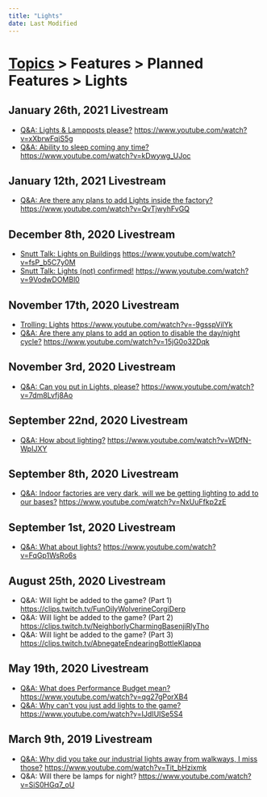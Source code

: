 ```yaml
---
title: "Lights"
date: Last Modified
---
```

# [Topics](../../../topics.md) > Features > Planned Features > Lights

## January 26th, 2021 Livestream
* [Q&A: Lights & Lampposts please?](../../../transcriptions/yt-xXbrwFqiS5g.md) https://www.youtube.com/watch?v=xXbrwFqiS5g
* [Q&A: Ability to sleep coming any time?](../../../transcriptions/yt-kDwywg_UJoc.md) https://www.youtube.com/watch?v=kDwywg_UJoc

## January 12th, 2021 Livestream
* [Q&A: Are there any plans to add Lights inside the factory?](../../../transcriptions/yt-QvTjwyhFvGQ.md) https://www.youtube.com/watch?v=QvTjwyhFvGQ

## December 8th, 2020 Livestream
* [Snutt Talk: Lights on Buildings](../../../transcriptions/yt-fsP_b5C7y0M.md) https://www.youtube.com/watch?v=fsP_b5C7y0M
* [Snutt Talk: Lights (not) confirmed!](../../../transcriptions/yt-9VodwDOMBl0.md) https://www.youtube.com/watch?v=9VodwDOMBl0

## November 17th, 2020 Livestream
* [Trolling: Lights](../../../transcriptions/yt--9gsspVilYk.md) https://www.youtube.com/watch?v=-9gsspVilYk
* [Q&A: Are there any plans to add an option to disable the day/night cycle?](../../../transcriptions/yt-15jG0o32Dqk.md) https://www.youtube.com/watch?v=15jG0o32Dqk

## November 3rd, 2020 Livestream
* [Q&A: Can you put in Lights, please?](../../../transcriptions/yt-7dm8Lvfj8Ao.md) https://www.youtube.com/watch?v=7dm8Lvfj8Ao

## September 22nd, 2020 Livestream
* [Q&A: How about lighting?](../../../transcriptions/yt-WDfN-WpIJXY.md) https://www.youtube.com/watch?v=WDfN-WpIJXY

## September 8th, 2020 Livestream
* [Q&A: Indoor factories are very dark, will we be getting lighting to add to our bases?](../../../transcriptions/yt-NxUuFfkp2zE.md) https://www.youtube.com/watch?v=NxUuFfkp2zE

## September 1st, 2020 Livestream
* [Q&A: What about lights?](../../../transcriptions/yt-FqGp1WsRo6s.md) https://www.youtube.com/watch?v=FqGp1WsRo6s

## August 25th, 2020 Livestream
* Q&A: Will light be added to the game? (Part 1) https://clips.twitch.tv/FunOilyWolverineCorgiDerp
* Q&A: Will light be added to the game? (Part 2) https://clips.twitch.tv/NeighborlyCharmingBasenjiRlyTho
* Q&A: Will light be added to the game? (Part 3) https://clips.twitch.tv/AbnegateEndearingBottleKlappa

## May 19th, 2020 Livestream
* [Q&A: What does Performance Budget mean?](../../../transcriptions/yt-qg27gPorXB4.md) https://www.youtube.com/watch?v=qg27gPorXB4
* [Q&A: Why can't you just add lights to the game?](../../../transcriptions/yt-IJdIUISe5S4.md) https://www.youtube.com/watch?v=IJdIUISe5S4

## March 9th, 2019 Livestream
* [Q&A: Why did you take our industrial lights away from walkways, I miss those?](../../../transcriptions/yt-Tit_bHzixmk.md) https://www.youtube.com/watch?v=Tit_bHzixmk
* Q&A: Will there be lamps for night? https://www.youtube.com/watch?v=SiS0HGq7_oU
